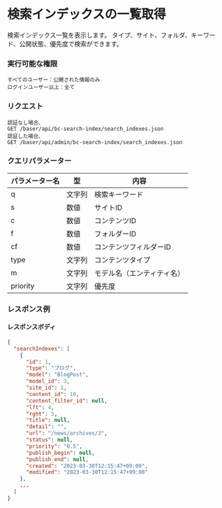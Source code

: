 # 検索インデックスの一覧取得

検索インデックス一覧を表示します。
タイプ、サイト、フォルダ、キーワード、公開状態、優先度で検索ができます。

### 実行可能な権限
```
すべてのユーザー：公開された情報のみ
ログインユーザー以上：全て
```

### リクエスト
```
認証なし場合、
GET /baser/api/bc-search-index/search_indexes.json
認証した場合、
GET /baser/api/admin/bc-search-index/search_indexes.json
``` 

### クエリパラメーター

| パラメーター名  | 型 | 内容                                  |
|----------| --- |-------------------------------------|
| q        | 文字列 | 検索キーワード |
| s        | 数値 | サイトID                                |
| c        | 数値 | コンテンツID                                |
| f        | 数値 | フォルダーID                         |
| cf       | 数値 | コンテンツフィルダーID                                |
| type     | 文字列 | コンテンツタイプ                                |
| m        | 文字列 | モデル名（エンティティ名）                                |
| priority | 文字列 | 優先度                         |


### レスポンス例
#### レスポンスボディ
```json
{
  "searchIndexes": [
    {
      "id": 1,
      "type": "ブログ",
      "model": "BlogPost",
      "model_id": 3,
      "site_id": 1,
      "content_id": 10,
      "content_filter_id": null,
      "lft": 4,
      "rght": 5,
      "title": null,
      "detail": "",
      "url": "/news/archives/3",
      "status": null,
      "priority": "0.5",
      "publish_begin": null,
      "publish_end": null,
      "created": "2023-03-30T12:15:47+09:00",
      "modified": "2023-03-30T12:15:47+09:00"
    },
    ...
  ]
}

```
